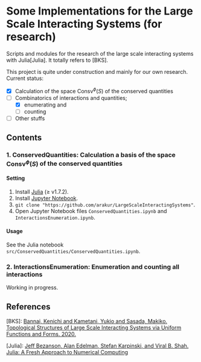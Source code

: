 # Some Implementations for the Large Scale Interacting Systems (for research)

Scripts and modules for the research of the large scale interacting systems with Julia[Julia].
It totally refers to [BKS].

This project is quite under construction and mainly for our own research.
Current status:

- [x] Calculation of the space $\mathrm{Consv}^\phi(S)$ of the conserved quantities
- [ ] Combinatorics of interactions and quantities;
  - [x] enumerating and
  - [ ] counting
- [ ] Other stuffs

## Contents

### 1. ConservedQuantities: Calculation a basis of the space $\mathrm{Consv}^\phi(S)$ of the conserved quantities

#### Setting

1. Install [Julia](https://julialang.org/downloads/) (≥ v1.7.2).
2. Install [Jupyter Notebook](https://jupyter.org/install).
3. `git clone "https://github.com/arakur/LargeScaleInteractingSystems"`.
4. Open Jupyter Notebook files `ConservedQuantities.ipynb` and `InteractionsEnumeration.ipynb`.

#### Usage

See the Julia notebook `src/ConservedQuantities/ConservedQuantities.ipynb`.

### 2. InteractionsEnumeration: Enumeration and counting all interactions

Working in progress.

## References

[BKS]: [Bannai, Kenichi and Kametani, Yukio and Sasada, Makiko. Topological Structures of Large Scale Interacting Systems via Uniform Functions and Forms. 2020.](https://arxiv.org/abs/2009.04699v4)

[Julia]: [Jeff Bezanson, Alan Edelman, Stefan Karpinski, and Viral B. Shah. Julia: A Fresh Approach to Numerical Computing](https://epubs.siam.org/doi/10.1137/141000671)
